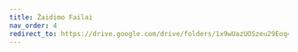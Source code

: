 ```yaml
---
title: Žaidimo Failai
nav_order: 4
redirect_to: https://drive.google.com/drive/folders/1x9wUazUOSzeu29Eoq43NH8_k9R5wghg-
---
```

